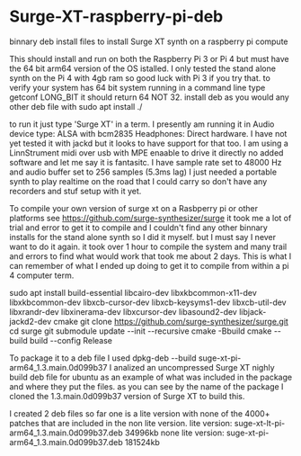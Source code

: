 # Surge-XT-raspberry-pi-deb
binnary deb install files to install Surge XT synth on a raspberry pi compute

This should install and run on both the Raspberry Pi 3 or Pi 4 but must have the 64 bit arm64 version of the OS istalled.
I only tested the stand alone synth on the Pi 4 with 4gb ram so good luck with Pi 3 if you try that.
to verify your system has 64 bit system running in a command line type getconf LONG_BIT it should return 64  NOT 32.
install deb as you would any other deb file with sudo apt install ./<deb package>

to run it just type 'Surge XT' in a term.  I presently am running it in Audio device type: ALSA with bcm2835 Headphones: Direct hardware.
I have not yet tested it with jackd but it looks to have support for that too.
I am using a LinnStrument midi over usb with MPE enaable to drive it directly no added software and let me say it is fantasitc.
I have sample rate set to 48000 Hz and audio buffer set to 256 samples (5.3ms lag)
I just needed a portable synth to play realtime on the road that I could carry so don't have any recorders and stuf setup with it yet.

To compile your own version of surge xt on a Rasbperry pi or other platforms see https://github.com/surge-synthesizer/surge
it took me a lot of trial and error to get it to compile and I couldn't find any other binnary installs for the stand alone synth so I did it myself.
but I must say I never want to do it again.
it took over 1 hour to compile the system and many trail and errors to find what would work that took me about 2 days.
This is what I can remember of what I ended up doing to get it to compile from within a pi 4 computer term.

sudo apt install build-essential libcairo-dev libxkbcommon-x11-dev libxkbcommon-dev libxcb-cursor-dev libxcb-keysyms1-dev libxcb-util-dev libxrandr-dev libxinerama-dev libxcursor-dev libasound2-dev libjack-jackd2-dev cmake
git clone https://github.com/surge-synthesizer/surge.git
cd surge
git submodule update --init --recursive
cmake -Bbuild
cmake --build build --config Release 

To package it to a deb file I used dpkg-deb --build suge-xt-pi-arm64_1.3.main.0d099b37
I analized an uncompressed Surge XT nighly build deb file for ubuntu as an example of what was included in the package and where they put the files.
as you can see by the name of the package I cloned the 1.3.main.0d099b37 version of Surge XT to build this.

I created 2 deb files so far one is a lite version with none of the 4000+ patches that are included in the non lite version.
lite version: suge-xt-lt-pi-arm64_1.3.main.0d099b37.deb  34996kb
none lite version: suge-xt-pi-arm64_1.3.main.0d099b37.deb  181524kb
